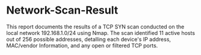 # Network-Scan-Result
This report documents the results of a TCP SYN scan conducted on the local network 192.168.1.0/24 using Nmap. The scan identified 11 active hosts out of 256 possible addresses, detalling each device's IP address, MAC/vendor Information, and any open or filtered TCP ports.
